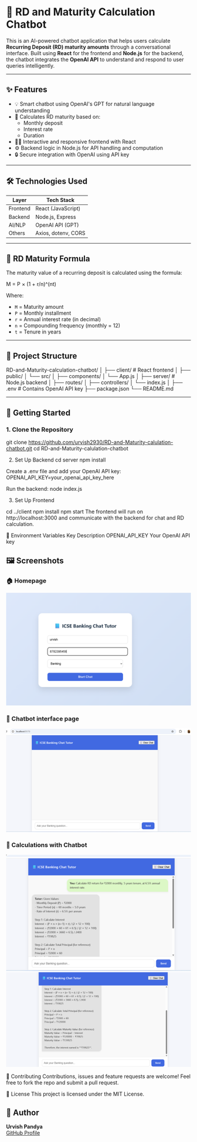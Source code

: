 # 💬 RD and Maturity Calculation Chatbot

This is an AI-powered chatbot application that helps users calculate **Recurring Deposit (RD) maturity amounts** through a conversational interface. Built using **React** for the frontend and **Node.js** for the backend, the chatbot integrates the **OpenAI API** to understand and respond to user queries intelligently.

---

## ✨ Features

- 💡 Smart chatbot using OpenAI's GPT for natural language understanding
- 🧮 Calculates RD maturity based on:
  - Monthly deposit
  - Interest rate
  - Duration
- 🧑‍💻 Interactive and responsive frontend with React
- ⚙️ Backend logic in Node.js for API handling and computation
- 🔒 Secure integration with OpenAI using API key

---

## 🛠️ Technologies Used

| Layer       | Tech Stack           |
|-------------|----------------------|
| Frontend    | React (JavaScript)   |
| Backend     | Node.js, Express     |
| AI/NLP      | OpenAI API (GPT)     |
| Others      | Axios, dotenv, CORS  |

---

## 📐 RD Maturity Formula

The maturity value of a recurring deposit is calculated using the formula:

M = P × (1 + r/n)^(nt)


Where:
- `M` = Maturity amount  
- `P` = Monthly installment  
- `r` = Annual interest rate (in decimal)  
- `n` = Compounding frequency (monthly = 12)  
- `t` = Tenure in years  

---

## 📁 Project Structure

RD-and-Maturity-calculation-chatbot/
│
├── client/ # React frontend
│ ├── public/
│ └── src/
│ ├── components/
│ └── App.js
│
├── server/ # Node.js backend
│ ├── routes/
│ ├── controllers/
│ └── index.js
│
├── .env # Contains OpenAI API key
├── package.json
└── README.md

---

## 🚀 Getting Started

### 1. Clone the Repository
git clone https://github.com/urvish2930/RD-and-Maturity-calulation-chatbot.git
cd RD-and-Maturity-calulation-chatbot

2. Set Up Backend
cd server
npm install

Create a .env file and add your OpenAI API key:
OPENAI_API_KEY=your_openai_api_key_here

Run the backend:
node index.js

3. Set Up Frontend

cd ../client
npm install
npm start
The frontend will run on http://localhost:3000 and communicate with the backend for chat and RD calculation.

🔐 Environment Variables
Key	Description
OPENAI_API_KEY	Your OpenAI API key

## 🖼️ Screenshots

### 🏠 Homepage  
![Homepage](https://github.com/urvish2930/RD-and-Maturity-calulation-chatbot/blob/main/frontend/public/Screenshot%202025-07-12%20173503.png?raw=true)

### 📃 Chatbot interface page 
![Chatbot interface page](https://github.com/urvish2930/RD-and-Maturity-calulation-chatbot/blob/main/frontend/public/Screenshot%202025-07-12%20173623.png?raw=true)

### 📝 Calculations with Chatbot 
![Calculations with Chatbot](https://github.com/urvish2930/RD-and-Maturity-calulation-chatbot/blob/main/frontend/public/Screenshot%202025-07-12%20173944.png?raw=true)
![Calculations with Chatbot](https://github.com/urvish2930/RD-and-Maturity-calulation-chatbot/blob/main/frontend/public/Screenshot%202025-07-12%20174009.png?raw=true)

🙌 Contributing
Contributions, issues and feature requests are welcome!
Feel free to fork the repo and submit a pull request.

📄 License
This project is licensed under the MIT License.

## 🙋 Author

**Urvish Pandya**  
[GitHub Profile](https://github.com/urvish2930)

